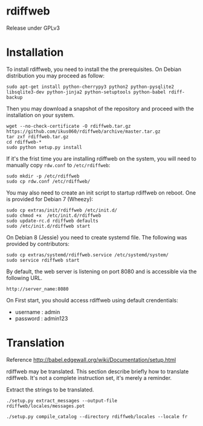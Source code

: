 rdiffweb
========
Release under GPLv3

# Installation

To install rdiffweb, you need to install the the prerequisites. On Debian distribution you may proceed as follow:

    sudo apt-get install python-cherrypy3 python2 python-pysqlite2 libsqlite3-dev python-jinja2 python-setuptools python-babel rdiff-backup 

Then you may download a snapshot of the repository and proceed with the installation on your system.

    wget --no-check-certificate -O rdiffweb.tar.gz https://github.com/ikus060/rdiffweb/archive/master.tar.gz
    tar zxf rdiffweb.tar.gz
    cd rdiffweb-*
    sudo python setup.py install
    
If it's the frist time you are installing rdiffweb on the system, you will need to manually copy `rdw.conf` to `/etc/rdiffweb`:

    sudo mkdir -p /etc/rdiffweb
    sudo cp rdw.conf /etc/rdiffweb/
   
You may also need to create an init script to startup rdiffweb on reboot. One is provided for Debian 7 (Wheezy):

    sudo cp extras/init/rdiffweb /etc/init.d/
    sudo chmod +x  /etc/init.d/rdiffweb
    sudo update-rc.d rdiffweb defaults
    sudo /etc/init.d/rdiffweb start

On Debian 8 (Jessie) you need to create systemd file. The following was provided by contributors:

    sudo cp extras/systemd/rdiffweb.service /etc/systemd/system/
    sudo service rdiffweb start

By default, the web server is listening on port 8080 and is accessible via the following URL.

    http://server_name:8080

On First start, you should access rdiffweb using default crendentials:
 * username : admin
 * password : admin123

Translation
===========
Reference http://babel.edgewall.org/wiki/Documentation/setup.html

rdiffweb may be translated. This section describe briefly how to translate
rdiffweb. It's not a complete instruction set, it's merely a reminder.

Extract the strings to be translated.

	./setup.py extract_messages --output-file rdiffweb/locales/messages.pot

	./setup.py compile_catalog --directory rdiffweb/locales --locale fr

